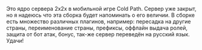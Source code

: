 Это ядро сервера 2x2x в мобильной игре Cold Path. Сервер уже закрыт, но я надеюсь что эта сборка будет напоминать о его величии. В сборке есть множество различных плагинов, например: пересадка на другие страны, переименование страны, префиксы, оффлайн выдача ролей, защита от бот атак, бонус, так-же сервер переведён на русский язык. Удачи!
